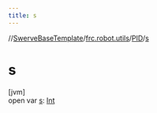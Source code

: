 ```yaml
---
title: s
---
```

//[SwerveBaseTemplate](../../../index.html)/[frc.robot.utils](../index.html)/[PID](index.html)/[s](s.html)



# s



[jvm]\
open var [s](s.html): [Int](https://kotlinlang.org/api/latest/jvm/stdlib/kotlin/-int/index.html)




